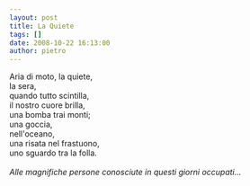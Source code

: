 ```yaml
---
layout: post
title: La Quiete
tags: []
date: 2008-10-22 16:13:00
author: pietro
---
```

Aria di moto, la quiete,<br/>la sera,<br/>quando tutto scintilla,<br/>il nostro cuore brilla,<br/>una bomba trai monti;<br/>una goccia,<br/>nell'oceano,<br/>una risata nel frastuono,<br/>uno sguardo tra la folla.<br/><br/><span style="font-style: italic">Alle magnifiche persone conosciute in questi giorni occupati...</span>
